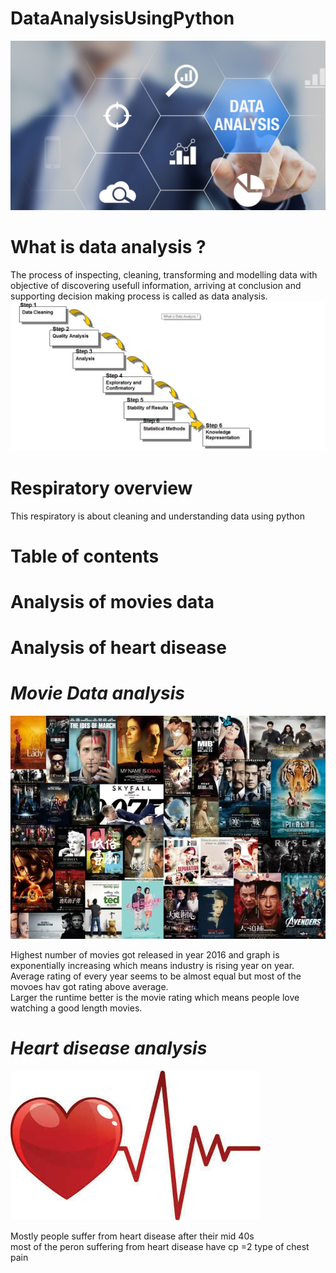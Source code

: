 # DataAnalysisUsingPython
![image.png](image/data_analysis.png)
# What is data analysis ?
The process of inspecting, cleaning, transforming and modelling data with objective of discovering usefull information, arriving at conclusion and supporting decision making process is called as data analysis.
![image.png](image/data_analysis1.png)
# Respiratory overview
This respiratory is about cleaning and understanding data using python
# Table of contents
# Analysis of movies data                                                                                                                   
# Analysis of heart disease

# *Movie Data analysis*
![image.png](image/movies.png)


Highest number of movies got released in year 2016 and graph is exponentially increasing which means industry is rising year on year.</br>
Average rating of every year seems to be almost equal but most of the movoes hav got rating above average.</br>
Larger the runtime better is the movie rating which means people love watching a good length movies.</br>
# *Heart disease analysis*
![image.png](image/Heart.jpg)


Mostly people suffer from heart disease after their mid 40s </br>
most of the peron suffering from heart disease have cp =2 type of chest pain
